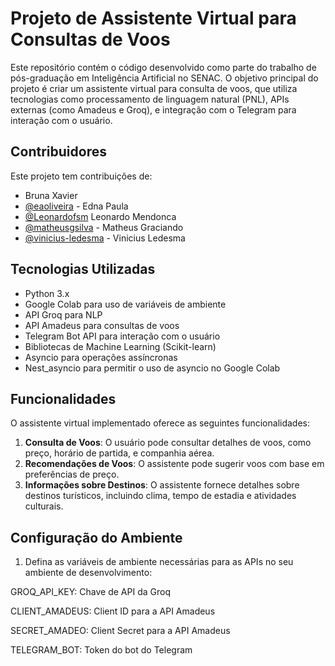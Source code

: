 # Projeto de Assistente Virtual para Consultas de Voos

Este repositório contém o código desenvolvido como parte do trabalho de pós-graduação em Inteligência Artificial no SENAC. O objetivo principal do projeto é criar um assistente virtual para consulta de voos, que utiliza tecnologias como processamento de linguagem natural (PNL), APIs externas (como Amadeus e Groq), e integração com o Telegram para interação com o usuário.

## Contribuidores

Este projeto tem contribuições de:

- Bruna Xavier
- [@eaoliveira](https://github.com/eaoliveira) - Edna Paula
- [@Leonardofsm](https://github.com/Leonardofsm) Leonardo Mendonca
- [@matheusgsilva](https://github.com/matheusgsilva) - Matheus Graciando
- [@vinicius-ledesma](https://github.com/vinicius-ledesma) -  Vinicius Ledesma
## Tecnologias Utilizadas

- Python 3.x
- Google Colab para uso de variáveis de ambiente
- API Groq para NLP
- API Amadeus para consultas de voos
- Telegram Bot API para interação com o usuário
- Bibliotecas de Machine Learning (Scikit-learn)
- Asyncio para operações assíncronas
- Nest_asyncio para permitir o uso de asyncio no Google Colab

## Funcionalidades

O assistente virtual implementado oferece as seguintes funcionalidades:

1. **Consulta de Voos**: O usuário pode consultar detalhes de voos, como preço, horário de partida, e companhia aérea.
2. **Recomendações de Voos**: O assistente pode sugerir voos com base em preferências de preço.
3. **Informações sobre Destinos**: O assistente fornece detalhes sobre destinos turísticos, incluindo clima, tempo de estadia e atividades culturais.

## Configuração do Ambiente

1. Defina as variáveis de ambiente necessárias para as APIs no seu ambiente de desenvolvimento:

GROQ_API_KEY: Chave de API da Groq

CLIENT_AMADEUS: Client ID para a API Amadeus

SECRET_AMADEO: Client Secret para a API Amadeus

TELEGRAM_BOT: Token do bot do Telegram 

